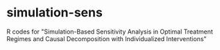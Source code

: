 # simulation-sens
R codes for "Simulation-Based Sensitivity Analysis in Optimal Treatment Regimes and Causal Decomposition with Individualized Interventions"
